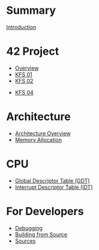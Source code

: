 # Summary

[Introduction](README.md)

# 42 Project

- [Overview](project/overview.md)
- [KFS 01](project/kfs_01.md)
- [KFS 02](project/kfs_02.md)
<!-- - [KFS 03](project/kfs_03.md) -->
- [KFS 04](project/kfs_04.md)

# Architecture

- [Architecture Overview](architecture/overview.md)
- [Memory Allocation](architecture/memory.md)
<!-- - [Build Pipeline](architecture/build.md) -->
<!-- - [Design Decisions](architecture/design.md) -->

# CPU

- [Global Descriptor Table (GDT)](cpu/gdt.md)
- [Interrupt Descriptor Table (IDT)](cpu/idt.md)

# For Developers

- [Debugging](developers/debug.md)
- [Building from Source](developers/building.md)
- [Sources](developers/sources.md)
